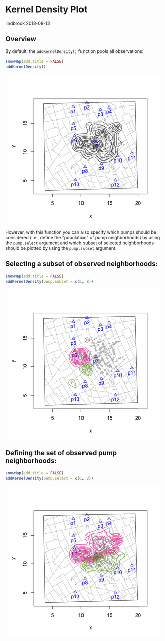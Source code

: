 Kernel Density Plot
================
lindbrook
2018-08-13

Overview
--------

By default, the `addKernelDensity()` function pools all observations:

``` r
snowMap(add.title = FALSE)
addKernelDensity()
```

<img src="kernel.density_files/figure-markdown_github/unnamed-chunk-2-1.png" style="display: block; margin: auto;" />

However, with this function you can also specify which pumps should be considered (i.e., define the "population" of pump neighborhoods) by using the `pump.select` argument and which subset of selected neighborhoods should be plotted by using the `pump.subset` argument.

Selecting a subset of observed neighborhoods:
---------------------------------------------

``` r
snowMap(add.title = FALSE)
addKernelDensity(pump.subset = c(6, 8))
```

<img src="kernel.density_files/figure-markdown_github/unnamed-chunk-3-1.png" style="display: block; margin: auto;" />

Defining the set of observed pump neighborhoods:
------------------------------------------------

``` r
snowMap(add.title = FALSE)
addKernelDensity(pump.select = c(6, 8))
```

<img src="kernel.density_files/figure-markdown_github/unnamed-chunk-4-1.png" style="display: block; margin: auto;" />
